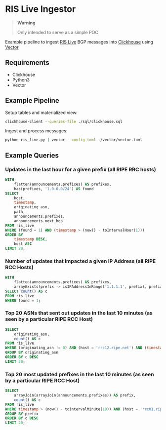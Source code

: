 # RIS Live Ingestor

> **Warning**
> 
> Only intended to serve as a simple POC

Example pipeline to ingest [RIS Live](https://ris-live.ripe.net/) BGP messages into [Clickhouse](https://clickhouse.com/) using [Vector](https://vector.dev/)

## Requirements

- Clickhouse
- Python3
- Vector

## Example Pipeline

Setup tables and materialized view:

```bash
clickhouse-client --queries-file ./sql/clickhouse.sql
```

Ingest and process messages:

```bash
python ris_live.py | vector --config-toml ./vector/vector.toml
```

## Example Queries

### Updates in the last hour for a given prefix (all RIPE RRC hosts)

```sql
WITH
    flatten(announcements.prefixes) AS prefixes,
    has(prefixes, '1.0.0.0/24') AS found
SELECT
    host,
    timestamp,
    originating_asn,
    path,
    announcements.prefixes,
    announcements.next_hop
FROM ris_live
WHERE (found = 1) AND (timestamp > (now() - toIntervalHour(1)))
ORDER BY
    timestamp DESC,
    host ASC
LIMIT 20;
```

### Number of updates that impacted a given IP Address (all RIPE RCC Hosts)

```sql
WITH
    flatten(announcements.prefixes) AS prefixes,
    arrayExists(prefix -> isIPAddressInRange('1.1.1.1', prefix), prefixes) AS found
SELECT count() AS c
FROM ris_live
WHERE found = 1;
```

### Top 20 ASNs that sent out updates in the last 10 minutes (as seen by a particular RIPE RCC Host)

```sql
SELECT
    originating_asn,
    count() AS c
FROM ris_live
WHERE (originating_asn != 0) AND (host = 'rrc12.ripe.net') AND (timestamp > (now() - toIntervalMinute(10)))
GROUP BY originating_asn
ORDER BY c DESC
LIMIT 20;
```

### Top 20 most updated prefixes in the last 10 minutes (as seen by a particular RIPE RCC Host)

```sql
SELECT
    arrayJoin(arrayJoin(announcements.prefixes)) AS prefix,
    count() AS c
FROM ris_live
WHERE timestamp > (now() - toIntervalMinute(10)) AND (host = 'rrc01.ripe.net')
GROUP BY prefix
ORDER BY c DESC
LIMIT 20;
```
